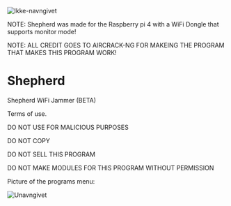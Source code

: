 ![Ikke-navngivet](https://user-images.githubusercontent.com/93089744/165878518-562a9524-4f64-43c7-b362-9c4442b5a1e6.png)

NOTE: Shepherd was made for the Raspberry pi 4 with a WiFi Dongle that supports monitor mode!



NOTE: ALL CREDIT GOES TO AIRCRACK-NG FOR MAKEING THE PROGRAM THAT MAKES THIS PROGRAM WORK!

# Shepherd
Shepherd WiFi Jammer (BETA)

Terms of use.

DO NOT USE FOR MALICIOUS PURPOSES

DO NOT COPY

DO NOT SELL THIS PROGRAM

DO NOT MAKE MODULES FOR THIS PROGRAM WITHOUT PERMISSION



Picture of the programs menu:



![Unavngivet](https://user-images.githubusercontent.com/93089744/192637875-f878e299-2659-4db2-872e-fbc678460022.png)

